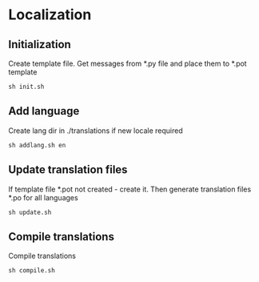 Localization
============

Initialization
--------------
Create template file. Get messages from *.py file and place them to *.pot template
```
sh init.sh
```

Add language
------------
Create lang dir in ./translations if new locale required
```
sh addlang.sh en
```

Update translation files
------------------------
If template file *.pot not created - create it. Then generate translation files *.po  for all languages
```
sh update.sh
```

Compile translations
--------------------
Compile translations
```
sh compile.sh
```